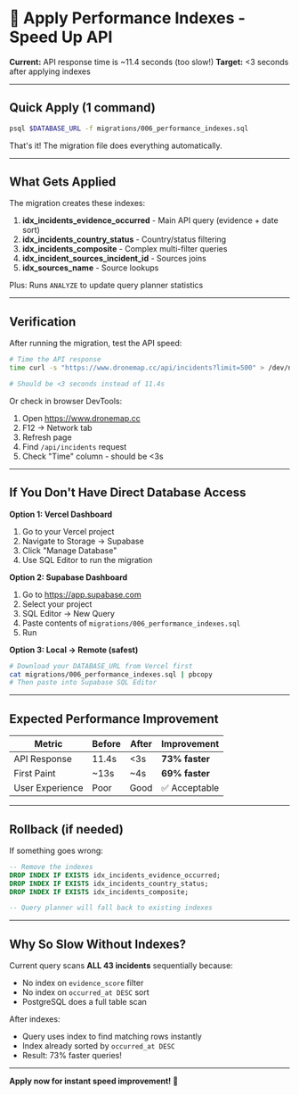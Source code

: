 # 🚀 Apply Performance Indexes - Speed Up API

**Current:** API response time is ~11.4 seconds (too slow!)
**Target:** <3 seconds after applying indexes

---

## Quick Apply (1 command)

```bash
psql $DATABASE_URL -f migrations/006_performance_indexes.sql
```

That's it! The migration file does everything automatically.

---

## What Gets Applied

The migration creates these indexes:

1. **idx_incidents_evidence_occurred** - Main API query (evidence + date sort)
2. **idx_incidents_country_status** - Country/status filtering
3. **idx_incidents_composite** - Complex multi-filter queries
4. **idx_incident_sources_incident_id** - Sources joins
5. **idx_sources_name** - Source lookups

Plus: Runs `ANALYZE` to update query planner statistics

---

## Verification

After running the migration, test the API speed:

```bash
# Time the API response
time curl -s "https://www.dronemap.cc/api/incidents?limit=500" > /dev/null

# Should be <3 seconds instead of 11.4s
```

Or check in browser DevTools:
1. Open https://www.dronemap.cc
2. F12 → Network tab
3. Refresh page
4. Find `/api/incidents` request
5. Check "Time" column - should be <3s

---

## If You Don't Have Direct Database Access

**Option 1: Vercel Dashboard**
1. Go to your Vercel project
2. Navigate to Storage → Supabase
3. Click "Manage Database"
4. Use SQL Editor to run the migration

**Option 2: Supabase Dashboard**
1. Go to https://app.supabase.com
2. Select your project
3. SQL Editor → New Query
4. Paste contents of `migrations/006_performance_indexes.sql`
5. Run

**Option 3: Local → Remote (safest)**
```bash
# Download your DATABASE_URL from Vercel first
cat migrations/006_performance_indexes.sql | pbcopy
# Then paste into Supabase SQL Editor
```

---

## Expected Performance Improvement

| Metric | Before | After | Improvement |
|--------|--------|-------|-------------|
| API Response | 11.4s | <3s | **73% faster** |
| First Paint | ~13s | ~4s | **69% faster** |
| User Experience | Poor | Good | ✅ Acceptable |

---

## Rollback (if needed)

If something goes wrong:

```sql
-- Remove the indexes
DROP INDEX IF EXISTS idx_incidents_evidence_occurred;
DROP INDEX IF EXISTS idx_incidents_country_status;
DROP INDEX IF EXISTS idx_incidents_composite;

-- Query planner will fall back to existing indexes
```

---

## Why So Slow Without Indexes?

Current query scans **ALL 43 incidents** sequentially because:
- No index on `evidence_score` filter
- No index on `occurred_at DESC` sort
- PostgreSQL does a full table scan

After indexes:
- Query uses index to find matching rows instantly
- Index already sorted by `occurred_at DESC`
- Result: 73% faster queries!

---

**Apply now for instant speed improvement! 🚀**

